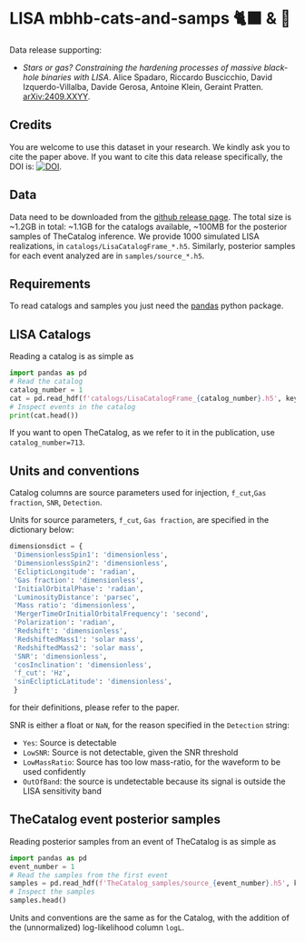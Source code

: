 # LISA mbhb-cats-and-samps 🐈‍⬛ & 🌽

Data release supporting:
- _Stars or gas? Constraining the hardening processes of massive black-hole binaries with LISA_.
Alice Spadaro, Riccardo Buscicchio, David Izquerdo-Villalba, Davide Gerosa, Antoine Klein, Geraint Pratten. [arXiv:2409.XXYY](https://arxiv.org/abs/2409.XXYY).

## Credits

You are welcome to use this dataset in your research. We kindly ask you to cite the paper above. 
If you want to cite this data release specifically, the DOI is: [![DOI](https://zenodo.org/badge/DOI/XX.YYYY/zenodo.XXYYWWZ.svg)](https://doi.org/XX.YYYY/zenodo.XXYYWWZ).


## Data

Data need to be downloaded from the [github release page](https://github.com/RiccardoBuscicchio/lisa-mbhb-catalogs/releases). 
The total size is ~1.2GB in total: ~1.1GB for the catalogs available, ~100MB for the posterior samples of TheCatalog inference.
We provide 1000 simulated LISA realizations, in `catalogs/LisaCatalogFrame_*.h5`.
Similarly, posterior samples for each event analyzed are in `samples/source_*.h5`.
  

## Requirements
To read catalogs and samples you just need the [pandas](https://pandas.pydata.org/) python package. 

## LISA Catalogs

Reading a catalog is as simple as 

```python
import pandas as pd
# Read the catalog
catalog_number = 1
cat = pd.read_hdf(f'catalogs/LisaCatalogFrame_{catalog_number}.h5', key='events')
# Inspect events in the catalog
print(cat.head())
``` 

If you want to open TheCatalog, as we refer to it in the publication, use `catalog_number=713`.

## Units and conventions

Catalog columns are source parameters used for injection, `f_cut`,`Gas fraction`, `SNR`, `Detection`.

Units for source parameters, `f_cut`, `Gas fraction`, are specified in the dictionary below:
```python
dimensionsdict = {
 'DimensionlessSpin1': 'dimensionless',
 'DimensionlessSpin2': 'dimensionless',
 'EclipticLongitude': 'radian',
 'Gas fraction': 'dimensionless',
 'InitialOrbitalPhase': 'radian',
 'LuminosityDistance': 'parsec',
 'Mass ratio': 'dimensionless',
 'MergerTimeOrInitialOrbitalFrequency': 'second',
 'Polarization': 'radian',
 'Redshift': 'dimensionless',
 'RedshiftedMass1': 'solar mass',
 'RedshiftedMass2': 'solar mass',
 'SNR': 'dimensionless',
 'cosInclination': 'dimensionless',
 'f_cut': 'Hz',
 'sinEclipticLatitude': 'dimensionless',
 }
 ```
 for their definitions, please refer to the paper.  

 SNR is either a float or `NaN`, for the reason specified in the `Detection` string:
 - `Yes`: Source is detectable
 - `LowSNR`: Source is not detectable, given the SNR threshold
 - `LowMassRatio`: Source has too low mass-ratio, for the waveform to be used confidently
 - `OutOfBand`: the source is undetectable because its signal is outside the LISA sensitivity band


## TheCatalog event posterior samples

Reading posterior samples from an event of TheCatalog is as simple as 

```python
import pandas as pd
event_number = 1
# Read the samples from the first event 
samples = pd.read_hdf(f'TheCatalog_samples/source_{event_number}.h5', key='samples')
# Inspect the samples
samples.head()
```

Units and conventions are the same as for the Catalog, with the addition of the (unnormalized) log-likelihood column `logL`.
